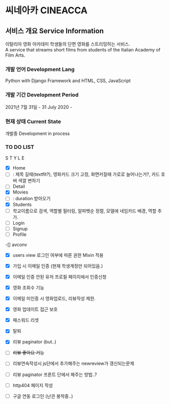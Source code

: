 # 씨네아카 CINEACCA 


## 서비스 개요 Service Information

이탈리아 영화 아카데미 학생들의 단편 영화를 스트리밍하는 서비스.  
A service that streams short films from students of the Italian Academy of Film Arts.

### 개발 언어 Development Lang

Python with Django Framework and HTML, CSS, JavaScript

### 개발 기간 Development Period

2021년 7월 31일 - 
31 July 2020 -


### 현재 상태 Current State

개발중
Development in process


### TO DO LIST 

S T Y L E

- [x] Home
- [ ] : 제목 길때(textfit?), 영화카드 크기 고정, 화면커질때 가로로 늘어나는거?, 카드 호버 색깔 변하기
- [ ] Detail
- [x] Movies
- [ ] : duration 받아오기
- [x] Students
- [ ] 학교이름으로 검색, 역할별 필터링, 알파벳순 정렬, 모델에 네임카드 배경, 역할 추가. 
- [ ] Login
- [ ] Signup
- [ ] Profile

-[] avconv


- [x] users view 로그인 여부에 따른 권한 Mixin 적용
- [x] 가입 시 이메일 인증 (현재 학생계정만 되어있음.)
- [x] 이메일 인증 안된 유저 프로필 페이지에서 인증신청 
- [x] 영화 조회수 기능
- [x] 이메일 미인증 시 영화업로드, 리뷰작성 제한.
- [x] 영화 업데이트 접근 보호
- [x] 패스워드 리셋
- [x] 탈퇴
- [x] 리뷰 paginator (but..)
- [ ] ~~리뷰 좋아요 기능~~

- [ ] 리뷰연속작성시 js단에서 추가해주는 newreview가 갱신되는문제
- [ ] 리뷰 paginator 프론트 단에서 해주는 방법..?
- [ ] http404 페이지 작성
- [ ] 구글 연동 로그인 (난관 봉착중..)


